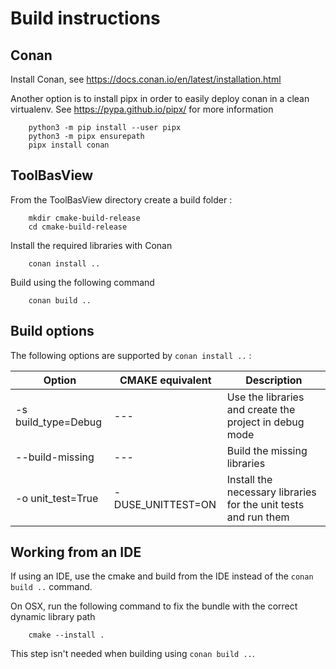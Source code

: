 # Build instructions

## Conan

Install Conan, see https://docs.conan.io/en/latest/installation.html

Another option is to install pipx in order to easily deploy conan in a clean virtualenv. See https://pypa.github.io/pipx/
for more information

        python3 -m pip install --user pipx
        python3 -m pipx ensurepath
        pipx install conan

## ToolBasView

From the ToolBasView directory create a build folder :

        mkdir cmake-build-release
        cd cmake-build-release

Install the required libraries with Conan

        conan install .. 

Build using the following command

        conan build ..

## Build options

The following options are supported by `conan install ..` :

| Option              | CMAKE equivalent  | Description                                                     |
|---------------------|-------------------|-----------------------------------------------------------------|
| -s build_type=Debug | ---               | Use the libraries and create the project in debug mode          |
| --build-missing     | ---               | Build the missing libraries                                     |
| -o unit_test=True   | -DUSE_UNITTEST=ON | Install the necessary libraries for the unit tests and run them |

## Working from an IDE

If using an IDE, use the cmake and build from the IDE instead of the `conan build ..` command.

On OSX, run the following command  to fix the bundle with the correct dynamic library path

        cmake --install .

This step isn't needed when building using `conan build ..`.